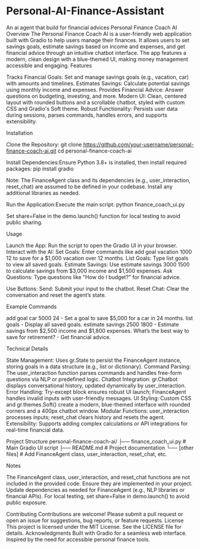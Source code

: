 # Personal-AI-Finance-Assistant
An ai agent that build for financial advices
Personal Finance Coach AI
Overview
The Personal Finance Coach AI is a user-friendly web application built with Gradio to help users manage their finances. It allows users to set savings goals, estimate savings based on income and expenses, and get financial advice through an intuitive chatbot interface. The app features a modern, clean design with a blue-themed UI, making money management accessible and engaging.
Features

Tracks Financial Goals: Set and manage savings goals (e.g., vacation, car) with amounts and timelines.
Estimates Savings: Calculate potential savings using monthly income and expenses.
Provides Financial Advice: Answer questions on budgeting, investing, and more.
Modern UI: Clean, centered layout with rounded buttons and a scrollable chatbot, styled with custom CSS and Gradio's Soft theme.
Robust Functionality: Persists user data during sessions, parses commands, handles errors, and supports extensibility.

Installation

Clone the Repository:
git clone https://github.com/your-username/personal-finance-coach-ai.git
cd personal-finance-coach-ai


Install Dependencies:Ensure Python 3.8+ is installed, then install required packages:
pip install gradio

Note: The FinanceAgent class and its dependencies (e.g., user_interaction, reset_chat) are assumed to be defined in your codebase. Install any additional libraries as needed.

Run the Application:Execute the main script:
python finance_coach_ui.py

Set share=False in the demo.launch() function for local testing to avoid public sharing.


Usage

Launch the App: Run the script to open the Gradio UI in your browser.
Interact with the AI:
Set Goals: Enter commands like add goal vacation 1000 12 to save for a $1,000 vacation over 12 months.
List Goals: Type list goals to view all saved goals.
Estimate Savings: Use estimate savings 3000 1500 to calculate savings from $3,000 income and $1,500 expenses.
Ask Questions: Type questions like "How do I budget?" for financial advice.


Use Buttons:
Send: Submit your input to the chatbot.
Reset Chat: Clear the conversation and reset the agent’s state.



Example Commands

add goal car 5000 24 - Set a goal to save $5,000 for a car in 24 months.
list goals - Display all saved goals.
estimate savings 2500 1800 - Estimate savings from $2,500 income and $1,800 expenses.
What’s the best way to save for retirement? - Get financial advice.

Technical Details

State Management: Uses gr.State to persist the FinanceAgent instance, storing goals in a data structure (e.g., list or dictionary).
Command Parsing: The user_interaction function parses commands and handles free-form questions via NLP or predefined logic.
Chatbot Integration: gr.Chatbot displays conversational history, updated dynamically by user_interaction.
Error Handling: Try-except block ensures robust UI launch; FinanceAgent handles invalid inputs with user-friendly messages.
UI Styling: Custom CSS and gr.themes.Soft() create a modern, blue-themed interface with rounded corners and a 400px chatbot window.
Modular Functions: user_interaction processes inputs; reset_chat clears history and resets the agent.
Extensibility: Supports adding complex calculations or API integrations for real-time financial data.

Project Structure
personal-finance-coach-ai/
├── finance_coach_ui.py  # Main Gradio UI script
├── README.md            # Project documentation
└── [other files]        # Add FinanceAgent class, user_interaction, reset_chat, etc.

Notes

The FinanceAgent class, user_interaction, and reset_chat functions are not included in the provided code. Ensure they are implemented in your project.
Update dependencies as needed for FinanceAgent (e.g., NLP libraries or financial APIs).
For local testing, set share=False in demo.launch() to avoid public exposure.

Contributing
Contributions are welcome! Please submit a pull request or open an issue for suggestions, bug reports, or feature requests.
License
This project is licensed under the MIT License. See the LICENSE file for details.
Acknowledgments
Built with Gradio for a seamless web interface. Inspired by the need for accessible personal finance tools.
